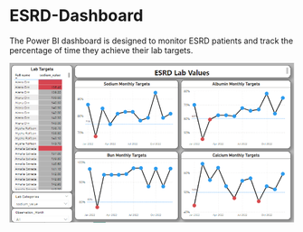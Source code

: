 # ESRD-Dashboard

The Power BI dashboard is designed to monitor ESRD patients and track the percentage of time they achieve their lab targets.

![image](https://github.com/dsaini21/ESRD-Dashboard/blob/main/end%20stage%20renal%20disease.PNG)

